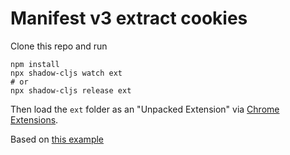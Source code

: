 # Manifest v3 extract cookies

Clone this repo and run

```
npm install
npx shadow-cljs watch ext
# or
npx shadow-cljs release ext
```

Then load the `ext` folder as an "Unpacked Extension" via [Chrome Extensions](chrome://extensions/).

Based on [this example](https://github.com/thheller/chrome-ext-v3)
